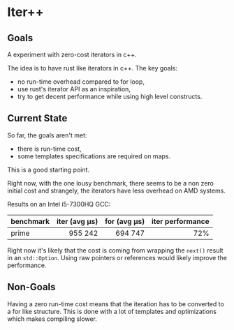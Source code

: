# Iter++

## Goals

A experiment with zero-cost iterators in c++.

The idea is to have rust like iterators in c++. The key goals:

- no run-time overhead compared to for loop,
- use rust's iterator API as an inspiration,
- try to get decent performance while using high level constructs.

## Current State

So far, the goals aren't met:

- there is run-time cost,
- some templates specifications are required on maps.

This is a good starting point.

Right now, with the one lousy benchmark, there seems to be a non zero
initial cost and strangely, the iterators have less overhead on AMD
systems.

Results on an Intel i5-7300HQ GCC:

| benchmark | iter (avg µs) | for (avg µs) | iter performance |
|-----------|--------------:|-------------:|-----------------:|
| prime     |       955 242 |      694 747 |              72% |

Right now it's likely that the cost is coming from wrapping the
`next()` result in an `std::Option`. Using raw pointers or references
would likely improve the performance.

## Non-Goals

Having a zero run-time cost means that the iteration has to be
converted to a for like structure. This is done with a lot of
templates and optimizations which makes compiling slower.
